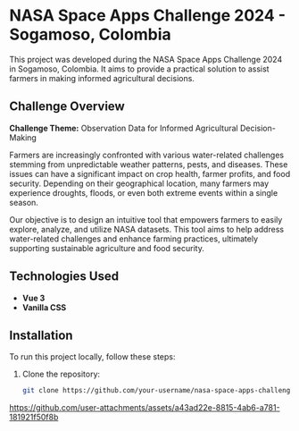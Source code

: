 # NASA Space Apps Challenge 2024 - Sogamoso, Colombia

This project was developed during the NASA Space Apps Challenge 2024 in Sogamoso, Colombia. It aims to provide a practical solution to assist farmers in making informed agricultural decisions.

## Challenge Overview

**Challenge Theme:** Observation Data for Informed Agricultural Decision-Making

Farmers are increasingly confronted with various water-related challenges stemming from unpredictable weather patterns, pests, and diseases. These issues can have a significant impact on crop health, farmer profits, and food security. Depending on their geographical location, many farmers may experience droughts, floods, or even both extreme events within a single season.

Our objective is to design an intuitive tool that empowers farmers to easily explore, analyze, and utilize NASA datasets. This tool aims to help address water-related challenges and enhance farming practices, ultimately supporting sustainable agriculture and food security.

## Technologies Used

- **Vue 3**
- **Vanilla CSS**


## Installation

To run this project locally, follow these steps:

1. Clone the repository:
   ```bash
   git clone https://github.com/your-username/nasa-space-apps-challenge-2024.git

https://github.com/user-attachments/assets/a43ad22e-8815-4ab6-a781-181921f50f8b
